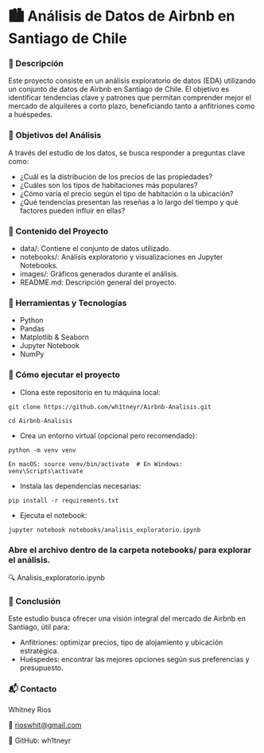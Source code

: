# 🏙️ Análisis de Datos de Airbnb en Santiago de Chile

### 📌 Descripción

Este proyecto consiste en un análisis exploratorio de datos (EDA) utilizando un conjunto de datos de Airbnb en Santiago de Chile. El objetivo es identificar tendencias clave y patrones que permitan comprender mejor el mercado de alquileres a corto plazo, beneficiando tanto a anfitriones como a huéspedes.

### 🎯 Objetivos del Análisis

A través del estudio de los datos, se busca responder a preguntas clave como:

- ¿Cuál es la distribución de los precios de las propiedades?
- ¿Cuáles son los tipos de habitaciones más populares?
- ¿Cómo varía el precio según el tipo de habitación o la ubicación?
- ¿Qué tendencias presentan las reseñas a lo largo del tiempo y qué factores pueden influir en ellas?

### 📁 Contenido del Proyecto

- data/: Contiene el conjunto de datos utilizado.
- notebooks/: Análisis exploratorio y visualizaciones en Jupyter Notebooks.
- images/: Gráficos generados durante el análisis.
- README.md: Descripción general del proyecto.

### 🧰 Herramientas y Tecnologías

- Python 
- Pandas
- Matplotlib & Seaborn 
- Jupyter Notebook
- NumPy

### 🚀 Cómo ejecutar el proyecto

- Clona este repositorio en tu máquina local:

```git clone https://github.com/wh1tneyr/Airbnb-Analisis.git```

```cd Airbnb-Analisis```

- Crea un entorno virtual (opcional pero recomendado):

```python -m venv venv```

```En macOS: source venv/bin/activate  # En Windows: venv\Scripts\activate```

- Instala las dependencias necesarias:

```pip install -r requirements.txt```

- Ejecuta el notebook:

```jupyter notebook notebooks/analisis_exploratorio.ipynb```


### Abre el archivo dentro de la carpeta notebooks/ para explorar el análisis.
🔍 Analisis_exploratorio.ipynb

### 📌 Conclusión

Este estudio busca ofrecer una visión integral del mercado de Airbnb en Santiago, útil para:

- Anfitriones: optimizar precios, tipo de alojamiento y ubicación estratégica.
- Huéspedes: encontrar las mejores opciones según sus preferencias y presupuesto.

### 📬 Contacto

Whitney Rios

📧 rioswhit@gmail.com

🔗 GitHub: wh1tneyr
